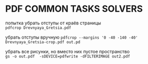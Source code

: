 # PDF COMMON TASKS SOLVERS

попытка убрать отступы от краёв страницы  
`pdfcrop Drevnyaya_Gretsia.pdf`  

убрать отступы вручную
`pdfcrop --margins '0 -40 -140 -40' Drevnyaya_Gretsia-crop.pdf out.pd`

убрать все рисунки, но вместо них пустое пространство  
`gs -o out.pdf  -sDEVICE=pdfwrite -dFILTERIMAGE out2.pdf`  

